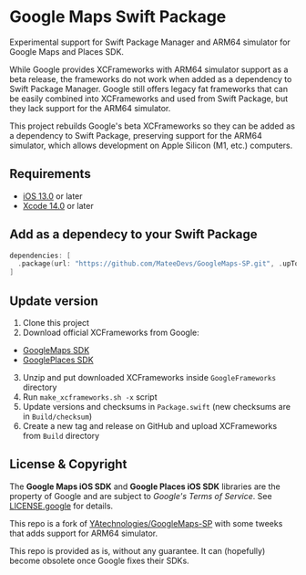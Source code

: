 # Google Maps Swift Package

Experimental support for Swift Package Manager and ARM64 simulator for Google Maps and Places SDK.

While Google provides XCFrameworks with ARM64 simulator support as a beta release, the frameworks do not work when added as a dependency to Swift Package Manager. Google still offers legacy fat frameworks that can be easily combined into XCFrameworks and used from Swift Package, but they lack support for the ARM64 simulator.

This project rebuilds Google's beta XCFrameworks so they can be added as a dependency to Swift Package, preserving support for the ARM64 simulator, which allows development on Apple Silicon (M1, etc.) computers.

## Requirements

* [iOS 13.0](https://wikipedia.org/wiki/IOS_13) or later
* [Xcode 14.0](https://developer.apple.com/xcode) or later

## Add as a dependecy to your Swift Package

```swift
dependencies: [
  .package(url: "https://github.com/MateeDevs/GoogleMaps-SP.git", .upToNextMinor(from: "7.4.0"))
]
```

## Update version

1. Clone this project
2. Download official XCFrameworks from Google:
  - [GoogleMaps SDK](https://developers.google.com/maps/documentation/ios-sdk/config#install-the-xcframework)
  - [GooglePlaces SDK](https://developers.google.com/maps/documentation/places/ios-sdk/config#install-the-xcframework)
3. Unzip and put downloaded XCFrameworks inside `GoogleFrameworks` directory
4. Run `make_xcframeworks.sh -x` script
6. Update versions and checksums in `Package.swift` (new checksums are in `Build/checksum`)
7. Create a new tag and release on GitHub and upload XCFrameworks from `Build` directory

## License & Copyright

The **Google Maps iOS SDK** and **Google Places iOS SDK** libraries are the property of Google and are subject to *Google's Terms of Service*. See [LICENSE.google](LICENSE.google) for details.

This repo is a fork of [YAtechnologies/GoogleMaps-SP](https://github.com/YAtechnologies/GoogleMaps-SP) with some tweeks that adds support for ARM64 simulator.

This repo is provided as is, without any guarantee. It can (hopefully) become obsolete once Google fixes their SDKs.